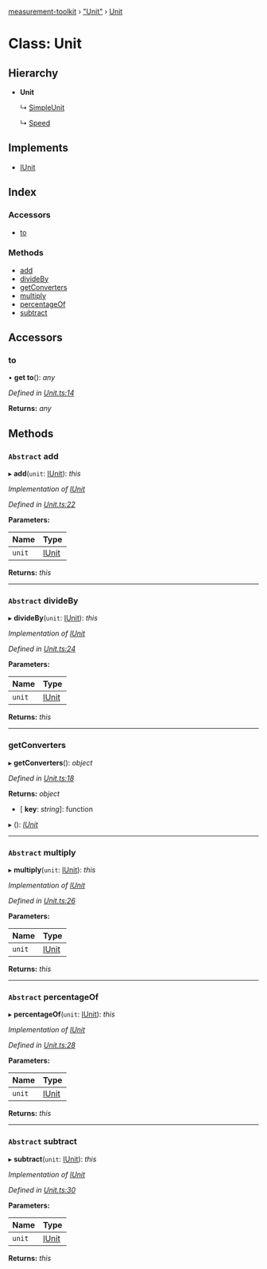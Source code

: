 [measurement-toolkit](../README.md) › ["Unit"](../modules/_unit_.md) › [Unit](_unit_.unit.md)

# Class: Unit

## Hierarchy

* **Unit**

  ↳ [SimpleUnit](_simpleunit_.simpleunit.md)

  ↳ [Speed](_speed_.speed.md)

## Implements

* [IUnit](../interfaces/_iunit_.iunit.md)

## Index

### Accessors

* [to](_unit_.unit.md#to)

### Methods

* [add](_unit_.unit.md#abstract-add)
* [divideBy](_unit_.unit.md#abstract-divideby)
* [getConverters](_unit_.unit.md#getconverters)
* [multiply](_unit_.unit.md#abstract-multiply)
* [percentageOf](_unit_.unit.md#abstract-percentageof)
* [subtract](_unit_.unit.md#abstract-subtract)

## Accessors

###  to

• **get to**(): *any*

*Defined in [Unit.ts:14](https://github.com/baspeeters/measurement-toolkit/blob/212ab3d/src/Units/Unit.ts#L14)*

**Returns:** *any*

## Methods

### `Abstract` add

▸ **add**(`unit`: [IUnit](../interfaces/_iunit_.iunit.md)): *this*

*Implementation of [IUnit](../interfaces/_iunit_.iunit.md)*

*Defined in [Unit.ts:22](https://github.com/baspeeters/measurement-toolkit/blob/212ab3d/src/Units/Unit.ts#L22)*

**Parameters:**

Name | Type |
------ | ------ |
`unit` | [IUnit](../interfaces/_iunit_.iunit.md) |

**Returns:** *this*

___

### `Abstract` divideBy

▸ **divideBy**(`unit`: [IUnit](../interfaces/_iunit_.iunit.md)): *this*

*Implementation of [IUnit](../interfaces/_iunit_.iunit.md)*

*Defined in [Unit.ts:24](https://github.com/baspeeters/measurement-toolkit/blob/212ab3d/src/Units/Unit.ts#L24)*

**Parameters:**

Name | Type |
------ | ------ |
`unit` | [IUnit](../interfaces/_iunit_.iunit.md) |

**Returns:** *this*

___

###  getConverters

▸ **getConverters**(): *object*

*Defined in [Unit.ts:18](https://github.com/baspeeters/measurement-toolkit/blob/212ab3d/src/Units/Unit.ts#L18)*

**Returns:** *object*

* \[ **key**: *string*\]: function

▸ (): *[IUnit](../interfaces/_iunit_.iunit.md)*

___

### `Abstract` multiply

▸ **multiply**(`unit`: [IUnit](../interfaces/_iunit_.iunit.md)): *this*

*Implementation of [IUnit](../interfaces/_iunit_.iunit.md)*

*Defined in [Unit.ts:26](https://github.com/baspeeters/measurement-toolkit/blob/212ab3d/src/Units/Unit.ts#L26)*

**Parameters:**

Name | Type |
------ | ------ |
`unit` | [IUnit](../interfaces/_iunit_.iunit.md) |

**Returns:** *this*

___

### `Abstract` percentageOf

▸ **percentageOf**(`unit`: [IUnit](../interfaces/_iunit_.iunit.md)): *this*

*Implementation of [IUnit](../interfaces/_iunit_.iunit.md)*

*Defined in [Unit.ts:28](https://github.com/baspeeters/measurement-toolkit/blob/212ab3d/src/Units/Unit.ts#L28)*

**Parameters:**

Name | Type |
------ | ------ |
`unit` | [IUnit](../interfaces/_iunit_.iunit.md) |

**Returns:** *this*

___

### `Abstract` subtract

▸ **subtract**(`unit`: [IUnit](../interfaces/_iunit_.iunit.md)): *this*

*Implementation of [IUnit](../interfaces/_iunit_.iunit.md)*

*Defined in [Unit.ts:30](https://github.com/baspeeters/measurement-toolkit/blob/212ab3d/src/Units/Unit.ts#L30)*

**Parameters:**

Name | Type |
------ | ------ |
`unit` | [IUnit](../interfaces/_iunit_.iunit.md) |

**Returns:** *this*

